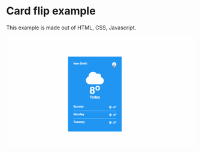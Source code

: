 # Card flip example

This example is made out of HTML, CSS, Javascript. 

![alt text](https://github.com/vabnix/card-flip-example/blob/master/flip-card.gif)